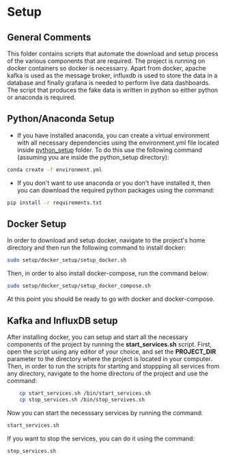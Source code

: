 # Setup

## General Comments
This folder contains scripts that automate the download and setup process of the various components that are required. The project is running on docker containers so docker is necessarry. Apart from docker, apache kafka is used as the message broker, influxdb is used to store the data in a database and finally grafana is needed to perform live data dashboards. The script that produces the fake data is written in python so either python or anaconda is required.

## Python/Anaconda Setup
* If you have installed anaconda, you can create a virtual environment with all necessary dependencies using the environment.yml file located inside [python_setup] folder. To do this use the following command (assuming you are inside the python_setup directory):
```sh
conda create -f environment.yml
```
* If you don't want to use anaconda or you don't have installed it, then you can download the required python packages using the command:
```sh
pip install -r requirements.txt
```

## Docker Setup
In order to download and setup docker, navigate to the project's home directory and then run the following command to install docker:
```sh
sudo setup/docker_setup/setup_docker.sh
```
Then, in order to also install docker-compose, run the command below:
```sh
sudo setup/docker_setup/setup_docker_compose.sh
```
At this point you should be ready to go with docker and docker-compose.

## Kafka and InfluxDB setup
After installing docker, you can setup and start all the necessary components of the project by running the <b>start_services.sh</b> script. First, open the script using any editor of your choice, and set the <b>PROJECT_DIR</b> parameter to the directory where the project is located in your computer. Then, in order to run the scripts for starting and stoppping all services from any directory, navigate to the home directoru of the project and use the command:
```sh
    cp start_services.sh /bin/start_services.sh
    cp stop_services.sh /bin/stop_servives.sh
```
Now you can start the necesssary services by running the command:
```sh
start_services.sh
```
If you want to stop the services, you can do it using the command:
```sh
stop_services.sh
```


[python_setup]: https://github.com/geoalx/Info-systems-project-ntua/tree/main/setup/python_setup
